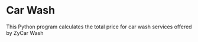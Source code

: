 # Car Wash
This Python program calculates the total price for car wash services offered by ZyCar Wash

